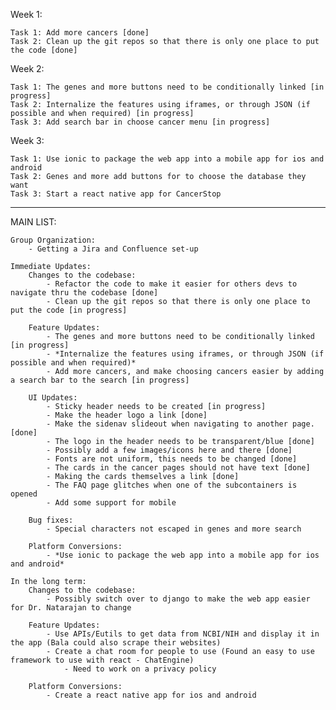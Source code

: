 Week 1:

    Task 1: Add more cancers [done]
    Task 2: Clean up the git repos so that there is only one place to put the code [done]

Week 2:

    Task 1: The genes and more buttons need to be conditionally linked [in progress]
    Task 2: Internalize the features using iframes, or through JSON (if possible and when required) [in progress]
    Task 3: Add search bar in choose cancer menu [in progress]

Week 3:

    Task 1: Use ionic to package the web app into a mobile app for ios and android
    Task 2: Genes and more add buttons for to choose the database they want
    Task 3: Start a react native app for CancerStop

-------------------------------------------------------------------------------------------------

MAIN LIST:

    Group Organization:
        - Getting a Jira and Confluence set-up

    Immediate Updates:
        Changes to the codebase:
            - Refactor the code to make it easier for others devs to navigate thru the codebase [done]
            - Clean up the git repos so that there is only one place to put the code [in progress]

        Feature Updates:
            - The genes and more buttons need to be conditionally linked [in progress]
            - *Internalize the features using iframes, or through JSON (if possible and when required)*
            - Add more cancers, and make choosing cancers easier by adding a search bar to the search [in progress]

        UI Updates:
            - Sticky header needs to be created [in progress]
            - Make the header logo a link [done]
            - Make the sidenav slideout when navigating to another page. [done]
            - The logo in the header needs to be transparent/blue [done]
            - Possibly add a few images/icons here and there [done]
            - Fonts are not uniform, this needs to be changed [done]
            - The cards in the cancer pages should not have text [done]
            - Making the cards themselves a link [done]
            - The FAQ page glitches when one of the subcontainers is opened
            - Add some support for mobile

        Bug fixes:
            - Special characters not escaped in genes and more search
        
        Platform Conversions:
            - *Use ionic to package the web app into a mobile app for ios and android*

    In the long term:
        Changes to the codebase:
            - Possibly switch over to django to make the web app easier for Dr. Natarajan to change

        Feature Updates:
            - Use APIs/Eutils to get data from NCBI/NIH and display it in the app (Bala could also scrape their websites)
            - Create a chat room for people to use (Found an easy to use framework to use with react - ChatEngine)
                - Need to work on a privacy policy

        Platform Conversions:
            - Create a react native app for ios and android
